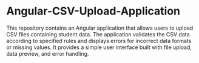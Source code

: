 # Angular-CSV-Upload-Application
This repository contains an Angular application that allows users to upload CSV files containing student data. The application validates the CSV data according to specified rules and displays errors for incorrect data formats or missing values. It provides a simple user interface built with file upload, data preview, and error handling.
